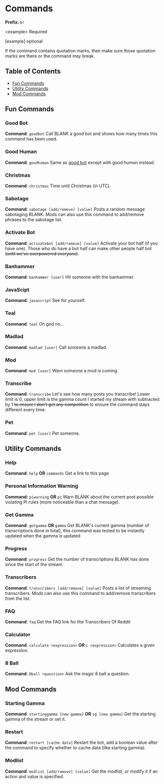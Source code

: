 # Commands
**Prefix:** `b!`

&lt;example> Required

[example] optional

If the command contains quotation marks, then make sure those quotation marks are there or the command may break.

## Table of Contents
- [Fun Commands](#fun-commands)
- [Utility Commands](#utility-commands)
- [Mod Commands](#mod-commands)

## Fun Commands
### Good Bot
**Command**: `goodbot`
Call BLANK a good bot and shows how many times this command has been used.
### Good Human
**Command**: `goodhuman`
Same as [good bot](#good-bot) except with good human instead.
### Christmas
**Command**: `christmas`
Time until Christmas (in UTC).
### Sabotage
**Command**: `sabotage [add/remove] [value]`
Posts a random message sabotaging BLANK. Mods can also use this command to add/remove phrases to the sabotage list.
### Activate Bot
**Command**: `activatebot [add/remove] [value]`
Activate your bot half (if you have one). Those who do have a bot half can make other people half bot ~~(until we've
overpowered everyone)~~.
### Banhammer
**Command**: `banhammer [user]`
Hit someone with the banhammer.
### JavaScipt
**Command**: `javascript`
See for yourself.
### Teal
**Command**: `teal`
Oh god no...
### Madlad
**Command**: `madlad [user]`
Call someone a madlad.
### Mod
**Command**: `mod [user]`
Warn someone a mod is coming.
### Transcribe
**Command**: `transcribe`
Let's see how many posts you transcribe! Lower limit is 0, upper limit is the gamma count I started my stream with 
subtracted by 1 ~~to ensure I don't get any competition~~ to ensure the command stays different every time.
### Pet
**Command**: `pet [user]`
Pet someone.

## Utility Commands
### Help
**Command**: `help` **OR** `commands`
Get a link to this page
### Personal Information Warning
**Command:** `piwarning` **OR** `pi`
Warn BLANK about the current post possible violating PI rules (more noticeable than a chat message).
### Get Gamma
**Command**: `getgamma` **OR** `gamma`
Get BLANK's current gamma (number of transcriptions done in total), this command was tested to be instantly updated when the gamma is updated
### Progress
**Command**: `progress`
Get the number of transcriptions BLANK has done since the start of the stream.
### Transcribers
**Command**: `transcribers [add/remove] [value]`
Posts a list of streaming transcribers. Mods can also use this command to add/remove transcribers from the list.
### FAQ
**Command**: `faq`
Get the FAQ link for the Transcribers Of Reddit
### Calculator
**Command**: `calculate <expression>` **OR** `c <expression>`
Calculates a given expression.
### 8 Ball
**Command**: `8ball <question>`
Ask the magic 8 ball a question.

## Mod Commands
### Starting Gamma
**Command**: `startinggamma [new gamma]` **OR** `sg [new gamma]`
Get the starting gamma of the stream or set it.
### Restart
**Command**: `restart [cache data]`
Restart the bot, add a boolean value after the command to specify whether to cache data (like starting gamma).
### Modlist
**Command**: `modlist [add/remove] [value]`
Get the modlist, or modify it if an action and value is specified.
